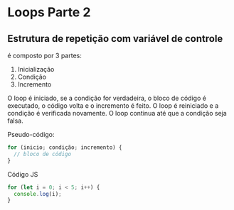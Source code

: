 # Loops Parte 2
## Estrutura de repetição com variável de controle

é composto por 3 partes:
1. Inicialização
2. Condição
3. Incremento

O loop é iniciado, se a condição for verdadeira, o bloco de código é executado, o código volta e o incremento é feito. O loop é reiniciado e a condição é verificada novamente. O loop continua até que a condição seja falsa.

Pseudo-código:
```js
for (inicio; condição; incremento) {
  // bloco de código
}
```
Código JS
```js
for (let i = 0; i < 5; i++) {
  console.log(i);
}
```
